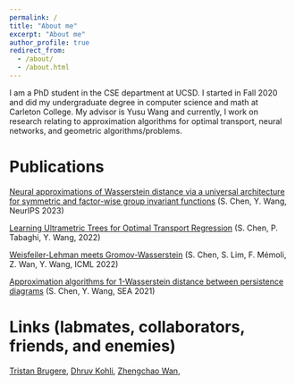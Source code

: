 ```yaml
---
permalink: /
title: "About me"
excerpt: "About me"
author_profile: true
redirect_from: 
  - /about/
  - /about.html
---
```


I am a PhD student in the CSE department at UCSD. I started in Fall 2020 and did my undergraduate degree in computer science and math at Carleton College. My advisor is Yusu Wang and currently, I work on research relating to approximation algorithms for optimal transport, neural networks, and geometric algorithms/problems. 

Publications
======
[Neural approximations of Wasserstein distance via a universal architecture for symmetric and factor-wise group invariant functions](https://arxiv.org/abs/2308.00273) (S. Chen, Y. Wang, NeurIPS 2023)

[Learning Ultrametric Trees for Optimal Transport Regression](https://arxiv.org/abs/2210.12288) (S. Chen, P. Tabaghi, Y. Wang, 2022)

[Weisfeiler-Lehman meets Gromov-Wasserstein](https://arxiv.org/abs/2202.02495) (S. Chen, S. Lim, F. Mémoli, Z. Wan, Y. Wang, ICML 2022)

[Approximation algorithms for 1-Wasserstein distance between persistence diagrams](https://arxiv.org/abs/2104.07710) (S. Chen, Y. Wang, SEA 2021)

Links (labmates, collaborators, friends, and enemies)
======
[Tristan Brugere](tristan.bruge.re), [Dhruv Kohli](https://chiggum.github.io/), [Zhengchao Wan](https://zhengchaow.github.io/), 
